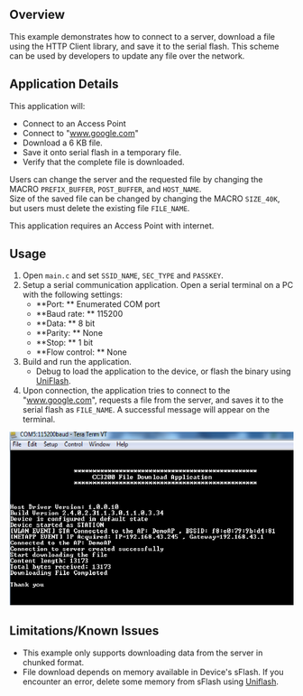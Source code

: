 ## Overview

This example demonstrates how to connect to a
server, download a file using the HTTP Client library, and save it to the
serial flash. This scheme can be used by developers to update
any file over the network.

## Application Details

This application will:

  - Connect to an Access Point
  - Connect to "www.google.com"
  - Download a 6 KB file.
  - Save it onto serial flash in a temporary file.
  - Verify that the complete file is downloaded.

Users can change the server and the requested file by changing the MACRO
`PREFIX_BUFFER`, `POST_BUFFER`, and `HOST_NAME`.  
Size of the saved file can be changed by changing the MACRO `SIZE_40K`,
but users must delete the existing file `FILE_NAME`.

This application requires an Access Point with internet.

## Usage

1. Open `main.c` and set `SSID_NAME`, `SEC_TYPE` and `PASSKEY`.
2. Setup a serial communication application. Open a serial terminal on a PC with the following settings:
	- **Port: ** Enumerated COM port
	- **Baud rate: ** 115200
	- **Data: ** 8 bit
	- **Parity: ** None
	- **Stop: ** 1 bit
	- **Flow control: ** None
3. Build and run the application.
	- Debug to load the application to the device, or flash the binary using [UniFlash](http://processors.wiki.ti.com/index.php/CC3100_%26_CC3200_UniFlash_Quick_Start_Guide).
4. Upon connection, the application tries to connect to the "www.google.com", requests a file from the server, and saves it to the serial flash as `FILE_NAME`. A successful message will appear on the terminal.

![](../../docs/images/filedownload1.png) 
  

## Limitations/Known Issues

  - This example only supports downloading data from the server in chunked format.
  - File download depends on memory available in Device's sFlash. If you encounter an error, 
    delete some memory from sFlash using [Uniflash](http://processors.wiki.ti.com/index.php/CC3100_%26_CC3200_UniFlash_Quick_Start_Guide).
